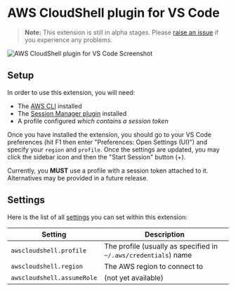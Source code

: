 # AWS CloudShell plugin for VS Code

>**Note:** This extension is still in alpha stages. Please [raise an issue](https://github.com/iann0036/vscode-aws-cloudshell/issues) if you experience any problems.

![AWS CloudShell plugin for VS Code Screenshot](https://raw.githubusercontent.com/iann0036/vscode-aws-cloudshell/master/resources/screenshot.png)

## Setup

In order to use this extension, you will need:

* The [AWS CLI](https://docs.aws.amazon.com/cli/latest/userguide/install-cliv2.html) installed
* The [Session Manager plugin](https://docs.aws.amazon.com/systems-manager/latest/userguide/session-manager-working-with-install-plugin.html) installed
* A profile configured _which contains a session token_

Once you have installed the extension, you should go to your VS Code preferences (hit F1 then enter "Preferences: Open Settings (UI)") and specify your `region` and `profile`. Once the settings are updated, you may click the sidebar icon and then the "Start Session" button (+).

Currently, you **MUST** use a profile with a session token attached to it. Alternatives may be provided in a future release.


## Settings

Here is the list of all [settings](https://code.visualstudio.com/docs/getstarted/settings) you can set within this extension:

Setting | Description
------- | -----------
`awscloudshell.profile` | The profile (usually as specified in `~/.aws/credentials`) name
`awscloudshell.region` | The AWS region to connect to
`awscloudshell.assumeRole` | (not yet available)


